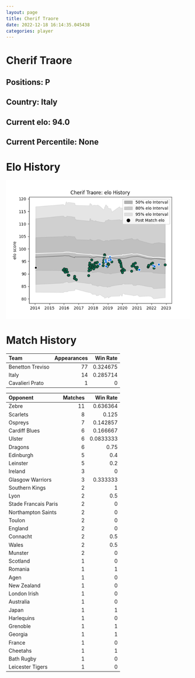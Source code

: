 ```yaml
---  
layout: page  
title: Cherif Traore  
date: 2022-12-18 16:14:35.045438  
categories: player  
---
```

# Cherif Traore

## Positions: P

## Country: Italy

## Current elo: 94.0

## Current Percentile: None

# Elo History


![elo history](history_CherifTraore.png)
# Match History


| Team             |   Appearances |   Win Rate |
|:-----------------|--------------:|-----------:|
| Benetton Treviso |            77 |   0.324675 |
| Italy            |            14 |   0.285714 |
| Cavalieri Prato  |             1 |   0        |

| Opponent             |   Matches |   Win Rate |
|:---------------------|----------:|-----------:|
| Zebre                |        11 |  0.636364  |
| Scarlets             |         8 |  0.125     |
| Ospreys              |         7 |  0.142857  |
| Cardiff Blues        |         6 |  0.166667  |
| Ulster               |         6 |  0.0833333 |
| Dragons              |         6 |  0.75      |
| Edinburgh            |         5 |  0.4       |
| Leinster             |         5 |  0.2       |
| Ireland              |         3 |  0         |
| Glasgow Warriors     |         3 |  0.333333  |
| Southern Kings       |         2 |  1         |
| Lyon                 |         2 |  0.5       |
| Stade Francais Paris |         2 |  0         |
| Northampton Saints   |         2 |  0         |
| Toulon               |         2 |  0         |
| England              |         2 |  0         |
| Connacht             |         2 |  0.5       |
| Wales                |         2 |  0.5       |
| Munster              |         2 |  0         |
| Scotland             |         1 |  0         |
| Romania              |         1 |  1         |
| Agen                 |         1 |  0         |
| New Zealand          |         1 |  0         |
| London Irish         |         1 |  0         |
| Australia            |         1 |  0         |
| Japan                |         1 |  1         |
| Harlequins           |         1 |  0         |
| Grenoble             |         1 |  1         |
| Georgia              |         1 |  1         |
| France               |         1 |  0         |
| Cheetahs             |         1 |  1         |
| Bath Rugby           |         1 |  0         |
| Leicester Tigers     |         1 |  0         |